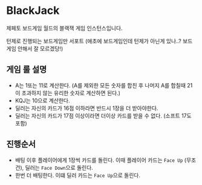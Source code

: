 # BlackJack 

 제페토 보드게임 월드의 블랙잭 게임 인스턴스입니다.
 
 턴제로 진행되는 보드게임만 서포트 (애초에 보드게임인데 턴제가 아닌게 있나..? 보드게임 안해서 잘 모르겠당!)

## 게임 룰 설명 
 - A는 1또는 11로 계산한다. (A를 제외한 모든 숫자를 합친 후 나머지 A를 합칠때 21이 초과하지 않는 유리한 숫자로 계산하면 된다.)
 - KQJ는 10으로 계산한다. 
 - 딜러는 자신의 카드가 16점 이하라면 반드시 1장을 더 받아야한다.
 - 딜러는 자신의 카드가 17점 이상이라면 더이상 카드를 받을 수 없다. (소프트 17도 포함)
   
## 진행순서

 - 배팅 이후 플레이어에게 1장씩 카드를 돌린다.  이때 플레이어 카드는 `Face Up` (무조건), 딜러는 `Face Down`으로 돌린다.
 - 한번 더 배팅한다. 이떄 딜러 카드는 `Face Up`으로 돌린다. 
